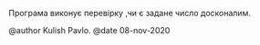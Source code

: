 Програма виконує перевірку ,чи є задане число досконалим.

@author Kulish Pavlo.
@date 08-nov-2020

